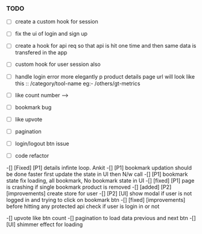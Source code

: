 ### TODO

- [ ] create a custom hook for session
- [ ] fix the ui of login and sign up
- [ ] create a hook for api req so that api is hit one time and then same data is transfered
      in the app
- [ ] custom hook for user session also
- [ ] handle login error more elegantly
p
product details page url will look like this 
::    /category/tool-name
eg:- /others/gt-metrics

- [ ] like count number -->

-[ ] bookmark bug
-[ ] like upvote
-[ ] pagination
-[ ] login/logout btn issue
-[ ] code refactor

-[] [Fixed] [P1] details infinte loop. Ankit
-[] [P1] bookmark updation should be done faster first update the state in UI then N/w call
-[] [P1] bookmark state fix loading, all bookmark, No bookmark state in UI
-[] [fixed] [P1] page is crashing if single bookmark product is removed
-[] [added] [P2] [improvements] create store for user
-[] [P2] [UI] show modal if user is not logged in and trying to click on bookmark btn
-[] [fixed] [improvements] before hitting any protected api check if user is login in or not

-[] upvote like btn count
-[] pagination to load data previous and next btn
-[] [UI] shimmer effect for loading
